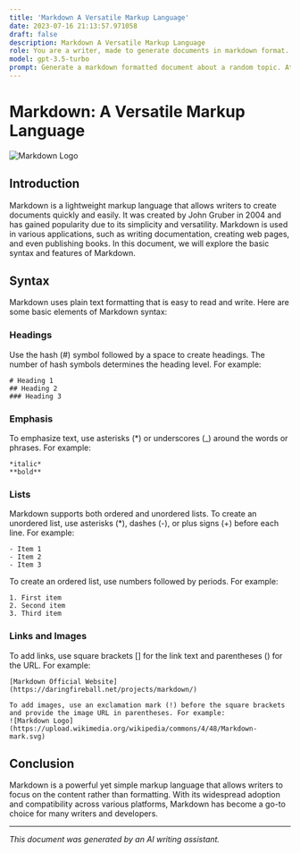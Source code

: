 ```yaml
---
title: 'Markdown A Versatile Markup Language'
date: 2023-07-16 21:13:57.971058
draft: false
description: Markdown A Versatile Markup Language
role: You are a writer, made to generate documents in markdown format. It is very important that all of the documents you generate are in valid markdown format.
model: gpt-3.5-turbo
prompt: Generate a markdown formatted document about a random topic. At the bottom, include a disclaimer explaining that the document was generated by you. The first line of the document should be the title. Make sure that the entire document is in proper markdown format, using a mix of various tags to make the document visually appealing.
---
```


# Markdown: A Versatile Markup Language

![Markdown Logo](https://upload.wikimedia.org/wikipedia/commons/4/48/Markdown-mark.svg)

## Introduction
Markdown is a lightweight markup language that allows writers to create documents quickly and easily. It was created by John Gruber in 2004 and has gained popularity due to its simplicity and versatility. Markdown is used in various applications, such as writing documentation, creating web pages, and even publishing books. In this document, we will explore the basic syntax and features of Markdown.

## Syntax
Markdown uses plain text formatting that is easy to read and write. Here are some basic elements of Markdown syntax:

### Headings
Use the hash (#) symbol followed by a space to create headings. The number of hash symbols determines the heading level. For example:
```
# Heading 1
## Heading 2
### Heading 3
```

### Emphasis
To emphasize text, use asterisks (*) or underscores (_) around the words or phrases. For example:
```
*italic*
**bold**
```

### Lists
Markdown supports both ordered and unordered lists. To create an unordered list, use asterisks (*), dashes (-), or plus signs (+) before each line. For example:
```
- Item 1
- Item 2
- Item 3
```

To create an ordered list, use numbers followed by periods. For example:
```
1. First item
2. Second item
3. Third item
```

### Links and Images
To add links, use square brackets [] for the link text and parentheses () for the URL. For example:
```
[Markdown Official Website](https://daringfireball.net/projects/markdown/)

To add images, use an exclamation mark (!) before the square brackets and provide the image URL in parentheses. For example:
![Markdown Logo](https://upload.wikimedia.org/wikipedia/commons/4/48/Markdown-mark.svg)
```

## Conclusion
Markdown is a powerful yet simple markup language that allows writers to focus on the content rather than formatting. With its widespread adoption and compatibility across various platforms, Markdown has become a go-to choice for many writers and developers.

---

*This document was generated by an AI writing assistant.*